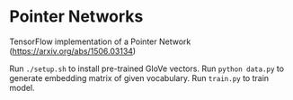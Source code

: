 # Pointer Networks
TensorFlow implementation of a Pointer Network (https://arxiv.org/abs/1506.03134)

Run `./setup.sh` to install pre-trained GloVe vectors.
Run `python data.py` to generate embedding matrix of given vocabulary.
Run `train.py` to train model.